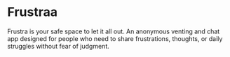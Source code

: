 # Frustraa
Frustra is your safe space to let it all out. An anonymous venting and chat app designed for people who need to share frustrations, thoughts, or daily struggles without fear of judgment.
